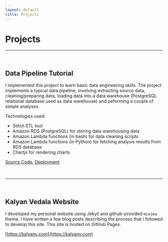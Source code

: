 ```yaml
---
layout: default
title: Projects
---
```

# Projects

---
&nbsp;

## Data Pipeline Tutorial

I implemented this project to learn basic data engineering skills.
The project implements a typical data pipeline, involving extracting
source data, cleaning/preparing data, loading data into a data warehouse
(PostgreSQL relational database used as data warehouse) and peforming
a couple of simple analyses.

Technologies used:
- Stitch ETL tool
- Amazon RDS (PostgreSQL) for storing data warehousing data
- Amazon Lambda functions (in bash) for data cleaning scripts
- Amazon Lambda functions (in Python)  for fetching analysis results from RDS database
- Chartjs for rendering charts

[Source Code](https://github.com/vedala/dataeng_wm), 
[Deployment](http://dataeng-walmart.s3-website-us-east-1.amazonaws.com/)

&nbsp;

---
&nbsp;

## Kalyan Vedala Website

I developed my personal website using Jekyll and github-provided
`minima` theme. I have written a few blog posts describing the process that
I followed to develop this site. This site is hosted on GitHub Pages.

[https://kalyanv.com](https://kalyanv.com)
